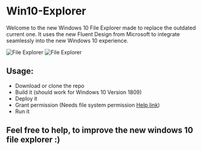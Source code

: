 # Win10-Explorer
Welcome to the new Windows 10 File Explorer made to replace the outdated current one.
It uses the new Fluent Design from Microsoft to integrate seamlessly into the new Windows 10 experience.

![File Explorer](https://i.gyazo.com/8eb622cc59bb30de41fd5656650cdd91.gif)
![File Explorer](https://i.gyazo.com/56c23c2661a181314e7ea7e320f2dd54.png)


## Usage:
  * Download or clone the repo
  * Build it (should work for Windows 10 Version 1809)
  * Deploy it
  * Grant permission (Needs file system permission [Help link](https://support.microsoft.com/en-us/help/10557/windows-10-app-permissions))
  * Run it
 
## Feel free to help, to improve the new windows 10 file explorer :)
